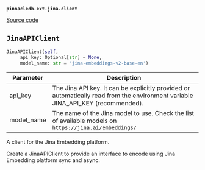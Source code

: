 **`pinnacledb.ext.jina.client`** 

[Source code](https://github.com/SuperDuperDB/pinnacledb/blob/main/pinnacledb/ext/jina/client.py)

## `JinaAPIClient` 

```python
JinaAPIClient(self,
     api_key: Optional[str] = None,
     model_name: str = 'jina-embeddings-v2-base-en')
```
| Parameter | Description |
|-----------|-------------|
| api_key | The Jina API key. It can be explicitly provided or automatically read from the environment variable JINA_API_KEY (recommended). |
| model_name | The name of the Jina model to use. Check the list of available models on `https://jina.ai/embeddings/` |

A client for the Jina Embedding platform.

Create a JinaAPIClient to provide an interface to encode using
Jina Embedding platform sync and async.

